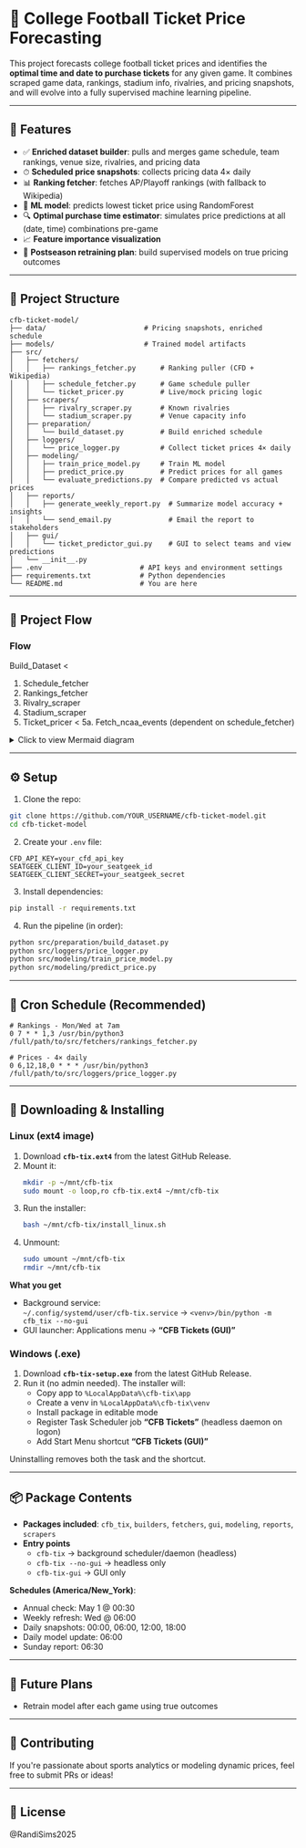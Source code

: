 # 🏈 College Football Ticket Price Forecasting

This project forecasts college football ticket prices and identifies the **optimal time and date to purchase tickets** for any given game. It combines scraped game data, rankings, stadium info, rivalries, and pricing snapshots, and will evolve into a fully supervised machine learning pipeline.

---

## 🔧 Features

- ✅ **Enriched dataset builder**: pulls and merges game schedule, team rankings, venue size, rivalries, and pricing data  
- ⏱ **Scheduled price snapshots**: collects pricing data 4× daily  
- 📊 **Ranking fetcher**: fetches AP/Playoff rankings (with fallback to Wikipedia)  
- 🧠 **ML model**: predicts lowest ticket price using RandomForest  
- 🔍 **Optimal purchase time estimator**: simulates price predictions at all (date, time) combinations pre-game  
- 📈 **Feature importance visualization**  
- 🔁 **Postseason retraining plan**: build supervised models on true pricing outcomes  

---

## 📁 Project Structure

```
cfb-ticket-model/
├── data/                        # Pricing snapshots, enriched schedule
├── models/                      # Trained model artifacts
├── src/
│   ├── fetchers/
│   │   ├── rankings_fetcher.py      # Ranking puller (CFD + Wikipedia)
│   │   ├── schedule_fetcher.py      # Game schedule puller
│   │   └── ticket_pricer.py         # Live/mock pricing logic
│   ├── scrapers/
│   │   ├── rivalry_scraper.py       # Known rivalries
│   │   └── stadium_scraper.py       # Venue capacity info
│   ├── preparation/
│   │   └── build_dataset.py         # Build enriched schedule
│   ├── loggers/
│   │   └── price_logger.py          # Collect ticket prices 4× daily
│   ├── modeling/
│   │   ├── train_price_model.py     # Train ML model
│   │   ├── predict_price.py         # Predict prices for all games
│   │   └── evaluate_predictions.py  # Compare predicted vs actual prices
│   ├── reports/
│   │   ├── generate_weekly_report.py  # Summarize model accuracy + insights
│   │   └── send_email.py              # Email the report to stakeholders
│   ├── gui/
│   │   └── ticket_predictor_gui.py    # GUI to select teams and view predictions
│   └── __init__.py
├── .env                        # API keys and environment settings
├── requirements.txt            # Python dependencies
└── README.md                   # You are here
```

---

## 🔄 Project Flow

### Flow
Build_Dataset <
1. Schedule_fetcher  
2. Rankings_fetcher  
3. Rivalry_scraper  
4. Stadium_scraper  
5. Ticket_pricer <
   5a. Fetch_ncaa_events (dependent on schedule_fetcher)

<details>
<summary>Click to view Mermaid diagram</summary>

```mermaid
graph TD

  %% === Data Fetching & Scraping ===
  A1[fetchers/schedule_fetcher.py]
  A2[fetchers/rankings_fetcher.py]
  A3[scrapers/stadium_scraper.py]
  A4[scrapers/rivalry_scraper.py]
  A5[fetchers/ticket_pricer.py]

  %% === Dataset Building ===
  B1[preparation/build_dataset.py]

  %% === Daily Logging ===
  L1[loggers/price_logger.py]
  L2[data/price_snapshots.csv]

  %% === Modeling ===
  M1[modeling/train_price_model.py]
  M2[models/ticket_price_model.pkl]
  M3[modeling/predict_price.py]
  M4[data/predicted_prices_optimal.csv]
  M5[modeling/evaluate_predictions.py]

  %% === Reports ===
  R1[reports/generate_weekly_report.py]
  R2[reports/send_email.py]
  R3[weekly_report.pdf]

  %% === GUI ===
  G1[gui/ticket_predictor_gui.py]

  %% === Flow Arrows ===
  A1 --> B1
  A2 --> B1
  A3 --> B1
  A4 --> B1
  A5 --> B1

  B1 --> L1
  L1 --> L2

  B1 --> M3
  B1 --> G1

  M1 --> M2
  M2 --> M3
  M3 --> M4
  M4 --> G1
  M4 --> M5

  M5 --> R1
  R1 --> R2
  R1 --> R3
```

</details>

---

## ⚙️ Setup

1. Clone the repo:

```bash
git clone https://github.com/YOUR_USERNAME/cfb-ticket-model.git
cd cfb-ticket-model
```

2. Create your `.env` file:

```
CFD_API_KEY=your_cfd_api_key
SEATGEEK_CLIENT_ID=your_seatgeek_id
SEATGEEK_CLIENT_SECRET=your_seatgeek_secret
```

3. Install dependencies:

```bash
pip install -r requirements.txt
```

4. Run the pipeline (in order):

```bash
python src/preparation/build_dataset.py
python src/loggers/price_logger.py
python src/modeling/train_price_model.py
python src/modeling/predict_price.py
```

---

## 📆 Cron Schedule (Recommended)

```cron
# Rankings - Mon/Wed at 7am
0 7 * * 1,3 /usr/bin/python3 /full/path/to/src/fetchers/rankings_fetcher.py

# Prices - 4× daily
0 6,12,18,0 * * * /usr/bin/python3 /full/path/to/src/loggers/price_logger.py
```

---

## 💾 Downloading & Installing

### Linux (ext4 image)
1. Download **`cfb-tix.ext4`** from the latest GitHub Release.
2. Mount it:
   ```bash
   mkdir -p ~/mnt/cfb-tix
   sudo mount -o loop,ro cfb-tix.ext4 ~/mnt/cfb-tix
   ```
3. Run the installer:
   ```bash
   bash ~/mnt/cfb-tix/install_linux.sh
   ```
4. Unmount:
   ```bash
   sudo umount ~/mnt/cfb-tix
   rmdir ~/mnt/cfb-tix
   ```

**What you get**
- Background service:  
  `~/.config/systemd/user/cfb-tix.service` → `<venv>/bin/python -m cfb_tix --no-gui`
- GUI launcher: Applications menu → **“CFB Tickets (GUI)”**

### Windows (.exe)
1. Download **`cfb-tix-setup.exe`** from the latest GitHub Release.
2. Run it (no admin needed). The installer will:
   - Copy app to `%LocalAppData%\cfb-tix\app`
   - Create a venv in `%LocalAppData%\cfb-tix\venv`
   - Install package in editable mode
   - Register Task Scheduler job **“CFB Tickets”** (headless daemon on logon)
   - Add Start Menu shortcut **“CFB Tickets (GUI)”**

Uninstalling removes both the task and the shortcut.

---

## 📦 Package Contents

- **Packages included**: `cfb_tix`, `builders`, `fetchers`, `gui`, `modeling`, `reports`, `scrapers`  
- **Entry points**
  - `cfb-tix` → background scheduler/daemon (headless)  
  - `cfb-tix --no-gui` → headless only  
  - `cfb-tix-gui` → GUI only  

**Schedules (America/New_York)**:  
- Annual check: May 1 @ 00:30  
- Weekly refresh: Wed @ 06:00  
- Daily snapshots: 00:00, 06:00, 12:00, 18:00  
- Daily model update: 06:00  
- Sunday report: 06:30  

---

## 🧠 Future Plans

- Retrain model after each game using true outcomes  

---

## 🤝 Contributing

If you're passionate about sports analytics or modeling dynamic prices, feel free to submit PRs or ideas!

---

## 📄 License

@RandiSims2025
